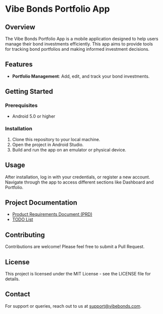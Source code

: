 # Vibe Bonds Portfolio App

## Overview
The Vibe Bonds Portfolio App is a mobile application designed to help users manage their bond investments efficiently. This app aims to provide tools for tracking bond portfolios and making informed investment decisions.

## Features
- **Portfolio Management**: Add, edit, and track your bond investments.

## Getting Started
### Prerequisites
- Android 5.0 or higher

### Installation
1. Clone this repository to your local machine.
2. Open the project in Android Studio.
3. Build and run the app on an emulator or physical device.

## Usage
After installation, log in with your credentials, or register a new account. Navigate through the app to access different sections like Dashboard and Portfolio.

## Project Documentation
- [Product Requirements Document (PRD)](./BondPortfolioApp_PRD.md)
- [TODO List](./BondPortfolioApp_TODO.md)

## Contributing
Contributions are welcome! Please feel free to submit a Pull Request.

## License
This project is licensed under the MIT License - see the LICENSE file for details.

## Contact
For support or queries, reach out to us at support@vibebonds.com.
